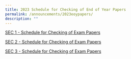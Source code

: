```yaml
---
title: 2023 Schedule for Checking of End of Year Papers
permalink: /announcements/2023eoypapers/
description: ""
---
```

[SEC 1 - Schedule for Checking of Exam Papers ](/files/2023%20Checking%20EOY%20Papers/sec%201%20-%20eoy%20check%20paper_11%20oct%2023_indiv%20class_.pdf)


[SEC 2 - Schedule for Checking of Exam Papers](/files/2023%20Checking%20EOY%20Papers/sec%202%20-%20eoy%20check%20paper_11%20oct%2023_indiv%20class_.pdf)

[ SEC 3 - Schedule for Checking of Exam Papers](/files/2023%20Checking%20EOY%20Papers/sec%203%20-%20eoy%20check%20paper_11%20oct%2023_indiv%20class_.pdf)